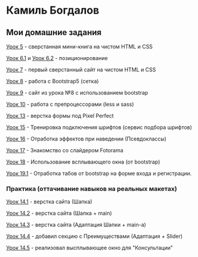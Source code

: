 

# Камиль Богдалов
## Мои домашние задания

[Урок 5](https://kamiligo.github.io/homework/lesson_5/ "Мини-книга") - сверстанная мини-книга на чистом HTML и CSS

[Урок 6.1](https://kamiligo.github.io/homework/lesson_6-1/ "Шапка сайта") и [Урок 6.2](kamiligo.github.io/lesson_6-2/ "Центрированный квадрат") - позиционирование

[Урок 7](https://kamiligo.github.io/homework/lesson_7/ "Первый чистый сайт") - первый сверстанный сайт на чистом HTML и CSS

[Урок 8](https://kamiligo.github.io/homework/lesson_8/ "Bootstrap") - работа с Bootstrap5 (сетка)

[Урок 9](https://kamiligo.github.io/homework/lesson_9/ "Сайт с bootstrap") - сайт из урока №8 с использованием bootstrap

[Урок 10](https://kamiligo.github.io/homework/lesson_10/ "less") - работа с препроцессорами (less и sass)

[Урок 13](https://kamiligo.github.io/homework/lesson_13/ "Pixel Perfect") - верстка формы под Pixel Perfect

[Урок 15](https://kamiligo.github.io/homework/lesson_15/ "Сервис по подбору шрифта") - Тренировка подключения шрифтов (сервис подбора шрифтов)

[Урок 16](https://kamiligo.github.io/homework/lesson_16/ "Эффекты при наведении") - Отработка эффектов при наведении (Псевдоклассы)

[Урок 17](https://kamiligo.github.io/homework/lesson_17/ "Слайдер для фотографий") - Знакомство со слайдером Fotorama

[Урок 18](https://kamiligo.github.io/homework/lesson_18/ "Всплывающее окно") - Использование всплывающего окна (от bootstrap)

[Урок 19.1](https://kamiligo.github.io/homework/lesson_19p1/ "Форма регистрации с переключением по вкладкам") - Отработка табов от bootstrap на форме входа и регистрации.

### Практика (оттачивание навыков на реальных макетах)

[Урок 14.1](https://kamiligo.github.io/homework/lesson_14/ "Шапка будущего сайта") - верстка сайта (Шапка)

[Урок 14.2](https://kamiligo.github.io/homework/lesson_14_p2/ "Главное содержимое будущего сайта") - верстка сайта (Шапка + main)

[Урок 14.3](https://kamiligo.github.io/homework/lesson_14_p3/ "Адаптация главного содержания") - верстка сайта (Адаптация Шапки + main-a)

[Урок 14.4](https://kamiligo.github.io/homework/lesson_14_p4/ "Блок с преимуществами") - добавил секцию с Преимуществами (Адаптация + Slider)

[Урок 14.5](https://kamiligo.github.io/homework/lesson_14_p5/ "Всплывающее окно") - реализовал высплывающее окно для "Консультации"
